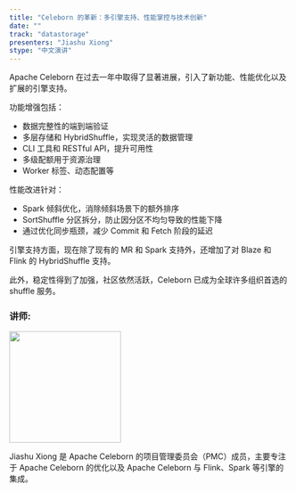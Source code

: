 ```yaml
---
title: "Celeborn 的革新：多引擎支持、性能掌控与技术创新"
date: ""
track: "datastorage"
presenters: "Jiashu Xiong"
stype: "中文演讲"
--- 
```


Apache Celeborn 在过去一年中取得了显著进展，引入了新功能、性能优化以及扩展的引擎支持。

功能增强包括：
- 数据完整性的端到端验证
- 多层存储和 HybridShuffle，实现灵活的数据管理
- CLI 工具和 RESTful API，提升可用性
- 多级配额用于资源治理
- Worker 标签、动态配置等

性能改进针对：
- Spark 倾斜优化，消除倾斜场景下的额外排序
- SortShuffle 分区拆分，防止因分区不均匀导致的性能下降
- 通过优化同步瓶颈，减少 Commit 和 Fetch 阶段的延迟

引擎支持方面，现在除了现有的 MR 和 Spark 支持外，还增加了对 Blaze 和 Flink 的 HybridShuffle 支持。

此外，稳定性得到了加强，社区依然活跃，Celeborn 已成为全球许多组织首选的 shuffle 服务。

### 讲师:

<img src="https://sessionize.com/image/b0bb-400o400o1-Jde4MGnDZsTAE7Kbn5uYbL.jpg" width="200" /><br/>

Jiashu Xiong 是 Apache Celeborn 的项目管理委员会（PMC）成员，主要专注于 Apache Celeborn 的优化以及 Apache Celeborn 与 Flink、Spark 等引擎的集成。